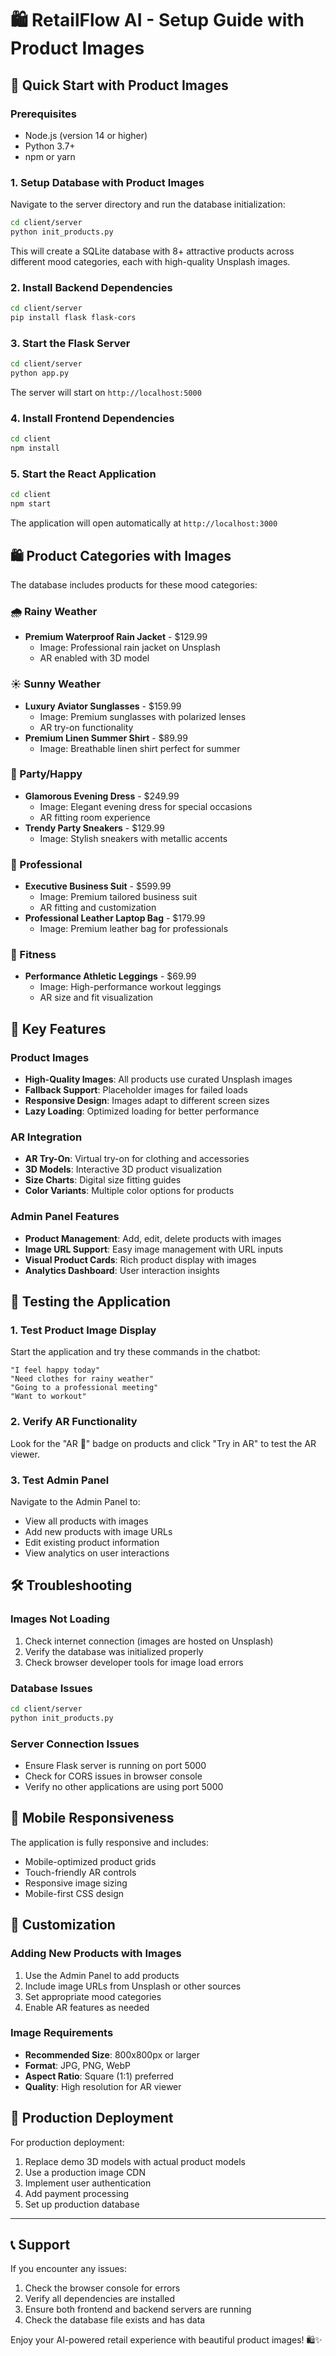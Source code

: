 # 🛍️ RetailFlow AI - Setup Guide with Product Images

## 🚀 Quick Start with Product Images

### Prerequisites
- Node.js (version 14 or higher)
- Python 3.7+ 
- npm or yarn

### 1. Setup Database with Product Images

Navigate to the server directory and run the database initialization:

```bash
cd client/server
python init_products.py
```

This will create a SQLite database with 8+ attractive products across different mood categories, each with high-quality Unsplash images.

### 2. Install Backend Dependencies

```bash
cd client/server
pip install flask flask-cors
```

### 3. Start the Flask Server

```bash
cd client/server
python app.py
```

The server will start on `http://localhost:5000`

### 4. Install Frontend Dependencies

```bash
cd client
npm install
```

### 5. Start the React Application

```bash
cd client
npm start
```

The application will open automatically at `http://localhost:3000`

## 🛍️ Product Categories with Images

The database includes products for these mood categories:

### 🌧️ Rainy Weather
- **Premium Waterproof Rain Jacket** - $129.99
  - Image: Professional rain jacket on Unsplash
  - AR enabled with 3D model

### ☀️ Sunny Weather  
- **Luxury Aviator Sunglasses** - $159.99
  - Image: Premium sunglasses with polarized lenses
  - AR try-on functionality
- **Premium Linen Summer Shirt** - $89.99
  - Image: Breathable linen shirt perfect for summer

### 🎉 Party/Happy
- **Glamorous Evening Dress** - $249.99
  - Image: Elegant evening dress for special occasions
  - AR fitting room experience
- **Trendy Party Sneakers** - $129.99
  - Image: Stylish sneakers with metallic accents

### 👔 Professional
- **Executive Business Suit** - $599.99
  - Image: Premium tailored business suit
  - AR fitting and customization
- **Professional Leather Laptop Bag** - $179.99
  - Image: Premium leather bag for professionals

### 🏃 Fitness
- **Performance Athletic Leggings** - $69.99
  - Image: High-performance workout leggings
  - AR size and fit visualization

## 🎯 Key Features

### Product Images
- **High-Quality Images**: All products use curated Unsplash images
- **Fallback Support**: Placeholder images for failed loads
- **Responsive Design**: Images adapt to different screen sizes
- **Lazy Loading**: Optimized loading for better performance

### AR Integration
- **AR Try-On**: Virtual try-on for clothing and accessories
- **3D Models**: Interactive 3D product visualization
- **Size Charts**: Digital size fitting guides
- **Color Variants**: Multiple color options for products

### Admin Panel Features
- **Product Management**: Add, edit, delete products with images
- **Image URL Support**: Easy image management with URL inputs
- **Visual Product Cards**: Rich product display with images
- **Analytics Dashboard**: User interaction insights

## 🔧 Testing the Application

### 1. Test Product Image Display

Start the application and try these commands in the chatbot:

```
"I feel happy today"
"Need clothes for rainy weather"
"Going to a professional meeting"
"Want to workout"
```

### 2. Verify AR Functionality

Look for the "AR 🥽" badge on products and click "Try in AR" to test the AR viewer.

### 3. Test Admin Panel

Navigate to the Admin Panel to:
- View all products with images
- Add new products with image URLs
- Edit existing product information
- View analytics on user interactions

## 🛠️ Troubleshooting

### Images Not Loading
1. Check internet connection (images are hosted on Unsplash)
2. Verify the database was initialized properly
3. Check browser developer tools for image load errors

### Database Issues
```bash
cd client/server
python init_products.py
```

### Server Connection Issues
- Ensure Flask server is running on port 5000
- Check for CORS issues in browser console
- Verify no other applications are using port 5000

## 📱 Mobile Responsiveness

The application is fully responsive and includes:
- Mobile-optimized product grids
- Touch-friendly AR controls
- Responsive image sizing
- Mobile-first CSS design

## 🎨 Customization

### Adding New Products with Images

1. Use the Admin Panel to add products
2. Include image URLs from Unsplash or other sources
3. Set appropriate mood categories
4. Enable AR features as needed

### Image Requirements
- **Recommended Size**: 800x800px or larger
- **Format**: JPG, PNG, WebP
- **Aspect Ratio**: Square (1:1) preferred
- **Quality**: High resolution for AR viewer

## 🌟 Production Deployment

For production deployment:

1. Replace demo 3D models with actual product models
2. Use a production image CDN
3. Implement user authentication
4. Add payment processing
5. Set up production database

---

## 📞 Support

If you encounter any issues:
1. Check the browser console for errors
2. Verify all dependencies are installed
3. Ensure both frontend and backend servers are running
4. Check the database file exists and has data

Enjoy your AI-powered retail experience with beautiful product images! 🛍️✨
